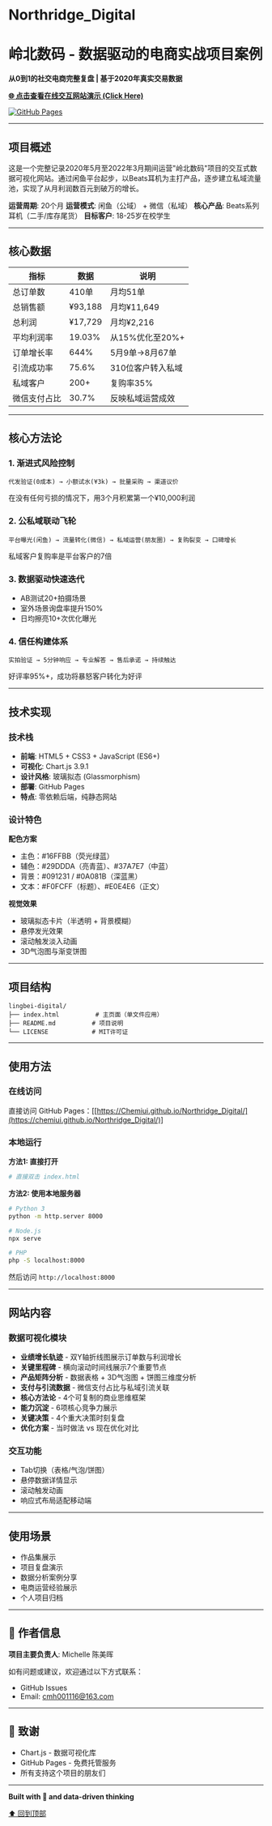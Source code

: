 # Northridge_Digital
# 岭北数码 - 数据驱动的电商实战项目案例

**从0到1的社交电商完整复盘 | 基于2020年真实交易数据**

[**🌐 点击查看在线交互网站演示 (Click Here)**](https://chemiui.github.io/Northridge_Digital/)

[![GitHub Pages](https://img.shields.io/badge/GitHub-Pages-blue?logo=github)](https://xn--6qqv7i14ofosyrb.github.io/仓库名/)

------

## 项目概述

这是一个完整记录2020年5月至2022年3月期间运营"岭北数码"项目的交互式数据可视化网站。通过闲鱼平台起步，以Beats耳机为主打产品，逐步建立私域流量池，实现了从月利润数百元到破万的增长。

**运营周期**: 20个月
**运营模式**: 闲鱼（公域） + 微信（私域）
**核心产品**: Beats系列耳机（二手/库存尾货）
**目标客户**: 18-25岁在校学生

------

## 核心数据

| 指标         | 数据    | 说明              |
| ------------ | ------- | ----------------- |
| 总订单数     | 410单   | 月均51单          |
| 总销售额     | ¥93,188 | 月均¥11,649       |
| 总利润       | ¥17,729 | 月均¥2,216        |
| 平均利润率   | 19.03%  | 从15%优化至20%+   |
| 订单增长率   | 644%    | 5月9单→8月67单    |
| 引流成功率   | 75.6%   | 310位客户转入私域 |
| 私域客户     | 200+    | 复购率35%         |
| 微信支付占比 | 30.7%   | 反映私域运营成效  |

------

## 核心方法论

### 1. 渐进式风险控制

```
代发验证(0成本) → 小额试水(¥3k) → 批量采购 → 渠道议价
```

在没有任何亏损的情况下，用3个月积累第一个¥10,000利润

### 2. 公私域联动飞轮

```
平台曝光(闲鱼) → 流量转化(微信) → 私域运营(朋友圈) → 复购裂变 → 口碑增长
```

私域客户复购率是平台客户的7倍

### 3. 数据驱动快速迭代

- AB测试20+拍摄场景
- 室外场景询盘率提升150%
- 日均擦亮10+次优化曝光

### 4. 信任构建体系

```
实拍验证 → 5分钟响应 → 专业解答 → 售后承诺 → 持续触达
```

好评率95%+，成功将暴怒客户转化为好评

------

## 技术实现

### 技术栈

- **前端**: HTML5 + CSS3 + JavaScript (ES6+)
- **可视化**: Chart.js 3.9.1
- **设计风格**: 玻璃拟态 (Glassmorphism)
- **部署**: GitHub Pages
- **特点**: 零依赖后端，纯静态网站

### 设计特色

**配色方案**

- 主色：#16FFBB（荧光绿蓝）
- 辅色：#29DDDA（亮青蓝）、#37A7E7（中蓝）
- 背景：#091231 / #0A081B（深蓝黑）
- 文本：#F0FCFF（标题）、#E0E4E6（正文）

**视觉效果**

- 玻璃拟态卡片（半透明 + 背景模糊）
- 悬停发光效果
- 滚动触发淡入动画
- 3D气泡图与渐变饼图

------

## 项目结构

```
lingbei-digital/
├── index.html          # 主页面（单文件应用）
├── README.md          # 项目说明
└── LICENSE            # MIT许可证
```

------

## 使用方法

### 在线访问

直接访问 GitHub Pages：[[https://Chemiui.github.io/Northridge_Digital/](https://chemiui.github.io/Northridge_Digital/)]

### 本地运行

**方法1: 直接打开**

```bash
# 直接双击 index.html
```

**方法2: 使用本地服务器**

```bash
# Python 3
python -m http.server 8000

# Node.js
npx serve

# PHP
php -S localhost:8000
```

然后访问 `http://localhost:8000`

------

## 网站内容

### 数据可视化模块

- **业绩增长轨迹** - 双Y轴折线图展示订单数与利润增长
- **关键里程碑** - 横向滚动时间线展示7个重要节点
- **产品矩阵分析** - 数据表格 + 3D气泡图 + 饼图三维度分析
- **支付与引流数据** - 微信支付占比与私域引流关联
- **核心方法论** - 4个可复制的商业思维框架
- **能力沉淀** - 6项核心竞争力展示
- **关键决策** - 4个重大决策时刻复盘
- **优化方案** - 当时做法 vs 现在优化对比

### 交互功能

- Tab切换（表格/气泡/饼图）
- 悬停数据详情显示
- 滚动触发动画
- 响应式布局适配移动端

------

## 使用场景

- 作品集展示
- 项目复盘演示
- 数据分析案例分享
- 电商运营经验展示
- 个人项目归档

------

## 👤 作者信息

**项目主要负责人**: Michelle 陈美晖

如有问题或建议，欢迎通过以下方式联系：

- GitHub Issues
- Email: [cmh001116@163.com](mailto:cmh001116@163.com)

------

## 🙏 致谢

- Chart.js - 数据可视化库
- GitHub Pages - 免费托管服务
- 所有支持这个项目的朋友们

------

**Built with 💙 and data-driven thinking**

[⬆ 回到顶部](https://github.com/chemiui/Northridge_Digital/)

